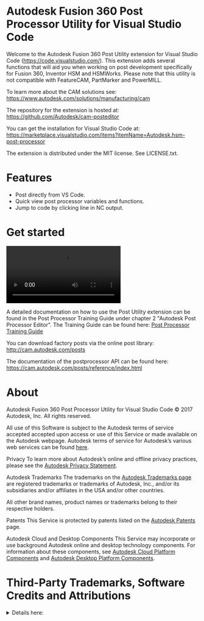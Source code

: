 # Autodesk Fusion 360 Post Processor Utility for Visual Studio Code

Welcome to the Autodesk Fusion 360 Post Utility extension for Visual Studio Code (https://code.visualstudio.com/). This extension adds several functions that will aid you when working on post development specifically for Fusion 360, Inventor HSM and HSMWorks. Please note that this utility is not compatible with FeatureCAM, PartMarker and PowerMILL.

To learn more about the CAM solutions see:
https://www.autodesk.com/solutions/manufacturing/cam

The repository for the extension is hosted at:
https://github.com/Autodesk/cam-posteditor

You can get the installation for Visual Studio Code at:
https://marketplace.visualstudio.com/items?itemName=Autodesk.hsm-post-processor



The extension is distributed under the MIT license. See LICENSE.txt.



# Features
- Post directly from VS Code.
- Quick view post processor variables and functions.
- Jump to code by clicking line in NC output.


# Get started
![Preview](https://github.com/Autodesk/cam-posteditor/raw/master/vs-code-extension/res/help/AutodeskPostUtilityPreview.mp4)

A detailed documentation on how to use the Post Utility extension can be found in the Post Processor Training Guide
under chapter 2 "Autodesk Post Processor Editor".
The Training Guide can be found here: [Post Processor Training Guide](https://cam.autodesk.com/posts/posts/guides/Post%20Processor%20Training%20Guide.pdf)

You can download factory posts via the online post library:
http://cam.autodesk.com/posts

The documentation of the postprocessor API can be found here:
https://cam.autodesk.com/posts/reference/index.html

# About
Autodesk Fusion 360 Post Processor Utility for Visual Studio Code © 2017 Autodesk, Inc.  All rights reserved.  

All use of this Software is subject to the Autodesk terms of service accepted accepted upon access or use of this Service or made available on the Autodesk webpage.  Autodesk terms of service for Autodesk’s various web services can be found [here](https://www.autodesk.com/company/legal-notices-trademarks/terms-of-service-autodesk360-web-services).

Privacy
To learn more about Autodesk’s online and offline privacy practices, please see the [Autodesk Privacy Statement](http://www.autodesk.com/company/legal-notices-trademarks/privacy-statement).

Autodesk Trademarks
The trademarks on the [Autodesk Trademarks page](https://nam11.safelinks.protection.outlook.com/?url=https%3A%2F%2Fwww.autodesk.com%2Fcompany%2Flegal-notices-trademarks%2Fintellectual-property%2Ftrademarks&data=04%7C01%7Clegalops.support%40autodesk.com%7C0e1888c92b7b4b85a04308d99d73c1ba%7C67bff79e7f914433a8e5c9252d2ddc1d%7C0%7C0%7C637713942755929384%7CUnknown%7CTWFpbGZsb3d8eyJWIjoiMC4wLjAwMDAiLCJQIjoiV2luMzIiLCJBTiI6Ik1haWwiLCJXVCI6Mn0%3D%7C1000&sdata=qksInWSR1g2lV6UsIS6pAtBUhCfNoK8yV4HGh%2B%2BeigA%3D&reserved=0) are registered trademarks or trademarks of Autodesk, Inc., and/or its subsidiaries and/or affiliates in the USA and/or other countries.  

All other brand names, product names or trademarks belong to their respective holders.

Patents
This Service is protected by patents listed on the [Autodesk Patents](https://www.autodesk.com/company/legal-notices-trademarks/patents) page.

Autodesk Cloud and Desktop Components
This Service may incorporate or use background Autodesk online and desktop technology components.  For information about these components, see [Autodesk Cloud Platform Components](https://www.autodesk.com/company/legal-notices-trademarks/autodesk-cloud-platform-components) and [Autodesk Desktop Platform Components](https://www.autodesk.com/company/legal-notices-trademarks/autodesk-desktop-platform-components).


# Third-Party Trademarks, Software Credits and Attributions
<details>
  <summary>Details here:</summary>
  
## Emotion: https://github.com/emotion-js/emotion

MIT License

Copyright (c) Emotion team and other contributors

Permission is hereby granted, free of charge, to any person obtaining a copy
of this software and associated documentation files (the "Software"), to deal
in the Software without restriction, including without limitation the rights
to use, copy, modify, merge, publish, distribute, sublicense, and/or sell
copies of the Software, and to permit persons to whom the Software is
furnished to do so, subject to the following conditions:

The above copyright notice and this permission notice shall be included in all
copies or substantial portions of the Software.

THE SOFTWARE IS PROVIDED "AS IS", WITHOUT WARRANTY OF ANY KIND, EXPRESS OR
IMPLIED, INCLUDING BUT NOT LIMITED TO THE WARRANTIES OF MERCHANTABILITY,
FITNESS FOR A PARTICULAR PURPOSE AND NONINFRINGEMENT. IN NO EVENT SHALL THE
AUTHORS OR COPYRIGHT HOLDERS BE LIABLE FOR ANY CLAIM, DAMAGES OR OTHER
LIABILITY, WHETHER IN AN ACTION OF CONTRACT, TORT OR OTHERWISE, ARISING FROM,
OUT OF OR IN CONNECTION WITH THE SOFTWARE OR THE USE OR OTHER DEALINGS IN THE
SOFTWARE.

## Monaco-Editor: https://github.com/microsoft/monaco-editor
The MIT License (MIT)

Copyright (c) 2016 - present Microsoft Corporation

Permission is hereby granted, free of charge, to any person obtaining a copy
of this software and associated documentation files (the "Software"), to deal
in the Software without restriction, including without limitation the rights
to use, copy, modify, merge, publish, distribute, sublicense, and/or sell
copies of the Software, and to permit persons to whom the Software is
furnished to do so, subject to the following conditions:

The above copyright notice and this permission notice shall be included in all
copies or substantial portions of the Software.

THE SOFTWARE IS PROVIDED "AS IS", WITHOUT WARRANTY OF ANY KIND, EXPRESS OR
IMPLIED, INCLUDING BUT NOT LIMITED TO THE WARRANTIES OF MERCHANTABILITY,
FITNESS FOR A PARTICULAR PURPOSE AND NONINFRINGEMENT. IN NO EVENT SHALL THE
AUTHORS OR COPYRIGHT HOLDERS BE LIABLE FOR ANY CLAIM, DAMAGES OR OTHER
LIABILITY, WHETHER IN AN ACTION OF CONTRACT, TORT OR OTHERWISE, ARISING FROM,
OUT OF OR IN CONNECTION WITH THE SOFTWARE OR THE USE OR OTHER DEALINGS IN THE
SOFTWARE.

## Monaco-React: https://github.com/suren-atoyan/monaco-react
MIT License

Copyright (c) 2018 Suren Atoyan

Permission is hereby granted, free of charge, to any person obtaining a copy
of this software and associated documentation files (the "Software"), to deal
in the Software without restriction, including without limitation the rights
to use, copy, modify, merge, publish, distribute, sublicense, and/or sell
copies of the Software, and to permit persons to whom the Software is
furnished to do so, subject to the following conditions:

The above copyright notice and this permission notice shall be included in all
copies or substantial portions of the Software.

THE SOFTWARE IS PROVIDED "AS IS", WITHOUT WARRANTY OF ANY KIND, EXPRESS OR
IMPLIED, INCLUDING BUT NOT LIMITED TO THE WARRANTIES OF MERCHANTABILITY,
FITNESS FOR A PARTICULAR PURPOSE AND NONINFRINGEMENT. IN NO EVENT SHALL THE
AUTHORS OR COPYRIGHT HOLDERS BE LIABLE FOR ANY CLAIM, DAMAGES OR OTHER
LIABILITY, WHETHER IN AN ACTION OF CONTRACT, TORT OR OTHERWISE, ARISING FROM,
OUT OF OR IN CONNECTION WITH THE SOFTWARE OR THE USE OR OTHER DEALINGS IN THE
SOFTWARE.

## Material UI: https://github.com/mui/material-ui
The MIT License (MIT)

Copyright (c) 2014 Call-Em-All

Permission is hereby granted, free of charge, to any person obtaining a copy
of this software and associated documentation files (the "Software"), to deal
in the Software without restriction, including without limitation the rights
to use, copy, modify, merge, publish, distribute, sublicense, and/or sell
copies of the Software, and to permit persons to whom the Software is
furnished to do so, subject to the following conditions:

The above copyright notice and this permission notice shall be included in all
copies or substantial portions of the Software.

THE SOFTWARE IS PROVIDED "AS IS", WITHOUT WARRANTY OF ANY KIND, EXPRESS OR
IMPLIED, INCLUDING BUT NOT LIMITED TO THE WARRANTIES OF MERCHANTABILITY,
FITNESS FOR A PARTICULAR PURPOSE AND NONINFRINGEMENT. IN NO EVENT SHALL THE
AUTHORS OR COPYRIGHT HOLDERS BE LIABLE FOR ANY CLAIM, DAMAGES OR OTHER
LIABILITY, WHETHER IN AN ACTION OF CONTRACT, TORT OR OTHERWISE, ARISING FROM,
OUT OF OR IN CONNECTION WITH THE SOFTWARE OR THE USE OR OTHER DEALINGS IN THE
SOFTWARE.

## React: https://github.com/facebook/react
MIT License

Copyright (c) Facebook, Inc. and its affiliates.

Permission is hereby granted, free of charge, to any person obtaining a copy
of this software and associated documentation files (the "Software"), to deal
in the Software without restriction, including without limitation the rights
to use, copy, modify, merge, publish, distribute, sublicense, and/or sell
copies of the Software, and to permit persons to whom the Software is
furnished to do so, subject to the following conditions:

The above copyright notice and this permission notice shall be included in all
copies or substantial portions of the Software.

THE SOFTWARE IS PROVIDED "AS IS", WITHOUT WARRANTY OF ANY KIND, EXPRESS OR
IMPLIED, INCLUDING BUT NOT LIMITED TO THE WARRANTIES OF MERCHANTABILITY,
FITNESS FOR A PARTICULAR PURPOSE AND NONINFRINGEMENT. IN NO EVENT SHALL THE
AUTHORS OR COPYRIGHT HOLDERS BE LIABLE FOR ANY CLAIM, DAMAGES OR OTHER
LIABILITY, WHETHER IN AN ACTION OF CONTRACT, TORT OR OTHERWISE, ARISING FROM,
OUT OF OR IN CONNECTION WITH THE SOFTWARE OR THE USE OR OTHER DEALINGS IN THE
SOFTWARE.

## Babylon-js: https://github.com/BabylonJS/Babylon.js

Apache License 2.0 (Apache)
Apache License Version 2.0, January 2004 http://www.apache.org/licenses/

TERMS AND CONDITIONS FOR USE, REPRODUCTION, AND DISTRIBUTION

Definitions.
"License" shall mean the terms and conditions for use, reproduction, and distribution as defined by Sections 1 through 9 of this document.

"Licensor" shall mean the copyright owner or entity authorized by the copyright owner that is granting the License.

"Legal Entity" shall mean the union of the acting entity and all other entities that control, are controlled by, or are under common control with that entity. For the purposes of this definition, "control" means (i) the power, direct or indirect, to cause the direction or management of such entity, whether by contract or otherwise, or (ii) ownership of fifty percent (50%) or more of the outstanding shares, or (iii) beneficial ownership of such entity.

"You" (or "Your") shall mean an individual or Legal Entity exercising permissions granted by this License.

"Source" form shall mean the preferred form for making modifications, including but not limited to software source code, documentation source, and configuration files.

"Object" form shall mean any form resulting from mechanical transformation or translation of a Source form, including but not limited to compiled object code, generated documentation, and conversions to other media types.

"Work" shall mean the work of authorship, whether in Source or Object form, made available under the License, as indicated by a copyright notice that is included in or attached to the work (an example is provided in the Appendix below).

"Derivative Works" shall mean any work, whether in Source or Object form, that is based on (or derived from) the Work and for which the editorial revisions, annotations, elaborations, or other modifications represent, as a whole, an original work of authorship. For the purposes of this License, Derivative Works shall not include works that remain separable from, or merely link (or bind by name) to the interfaces of, the Work and Derivative Works thereof.

"Contribution" shall mean any work of authorship, including the original version of the Work and any modifications or additions to that Work or Derivative Works thereof, that is intentionally submitted to Licensor for inclusion in the Work by the copyright owner or by an individual or Legal Entity authorized to submit on behalf of the copyright owner. For the purposes of this definition, "submitted" means any form of electronic, verbal, or written communication sent to the Licensor or its representatives, including but not limited to communication on electronic mailing lists, source code control systems, and issue tracking systems that are managed by, or on behalf of, the Licensor for the purpose of discussing and improving the Work, but excluding communication that is conspicuously marked or otherwise designated in writing by the copyright owner as "Not a Contribution."

"Contributor" shall mean Licensor and any individual or Legal Entity on behalf of whom a Contribution has been received by Licensor and subsequently incorporated within the Work.

Grant of Copyright License.
Subject to the terms and conditions of this License, each Contributor hereby grants to You a perpetual, worldwide, non-exclusive, no-charge, royalty-free, irrevocable copyright license to reproduce, prepare Derivative Works of, publicly display, publicly perform, sublicense, and distribute the Work and such Derivative Works in Source or Object form.

Grant of Patent License.
Subject to the terms and conditions of this License, each Contributor hereby grants to You a perpetual, worldwide, non-exclusive, no-charge, royalty-free, irrevocable (except as stated in this section) patent license to make, have made, use, offer to sell, sell, import, and otherwise transfer the Work, where such license applies only to those patent claims licensable by such Contributor that are necessarily infringed by their Contribution(s) alone or by combination of their Contribution(s) with the Work to which such Contribution(s) was submitted. If You institute patent litigation against any entity (including a cross-claim or counterclaim in a lawsuit) alleging that the Work or a Contribution incorporated within the Work constitutes direct or contributory patent infringement, then any patent licenses granted to You under this License for that Work shall terminate as of the date such litigation is filed.

Redistribution.
You may reproduce and distribute copies of the Work or Derivative Works thereof in any medium, with or without modifications, and in Source or Object form, provided that You meet the following conditions:

You must give any other recipients of the Work or Derivative Works a copy of this License; and

You must cause any modified files to carry prominent notices stating that You changed the files; and

You must retain, in the Source form of any Derivative Works that You distribute, all copyright, patent, trademark, and attribution notices from the Source form of the Work, excluding those notices that do not pertain to any part of the Derivative Works; and

If the Work includes a "NOTICE" text file as part of its distribution, then any Derivative Works that You distribute must include a readable copy of the attribution notices contained within such NOTICE file, excluding those notices that do not pertain to any part of the Derivative Works, in at least one of the following places: within a NOTICE text file distributed as part of the Derivative Works; within the Source form or documentation, if provided along with the Derivative Works; or, within a display generated by the Derivative Works, if and wherever such third-party notices normally appear. The contents of the NOTICE file are for informational purposes only and do not modify the License. You may add Your own attribution notices within Derivative Works that You distribute, alongside or as an addendum to the NOTICE text from the Work, provided that such additional attribution notices cannot be construed as modifying the License.

You may add Your own copyright statement to Your modifications and may provide additional or different license terms and conditions for use, reproduction, or distribution of Your modifications, or for any such Derivative Works as a whole, provided Your use, reproduction, and distribution of the Work otherwise complies with the conditions stated in this License.

Submission of Contributions.
Unless You explicitly state otherwise, any Contribution intentionally submitted for inclusion in the Work by You to the Licensor shall be under the terms and conditions of this License, without any additional terms or conditions. Notwithstanding the above, nothing herein shall supersede or modify the terms of any separate license agreement you may have executed with Licensor regarding such Contributions.

Trademarks.
This License does not grant permission to use the trade names, trademarks, service marks, or product names of the Licensor, except as required for reasonable and customary use in describing the origin of the Work and reproducing the content of the NOTICE file.

Disclaimer of Warranty.
Unless required by applicable law or agreed to in writing, Licensor provides the Work (and each Contributor provides its Contributions) on an "AS IS" BASIS, WITHOUT WARRANTIES OR CONDITIONS OF ANY KIND, either express or implied, including, without limitation, any warranties or conditions of TITLE, NON-INFRINGEMENT, MERCHANTABILITY, or FITNESS FOR A PARTICULAR PURPOSE. You are solely responsible for determining the appropriateness of using or redistributing the Work and assume any risks associated with Your exercise of permissions under this License.

Limitation of Liability.
In no event and under no legal theory, whether in tort (including negligence), contract, or otherwise, unless required by applicable law (such as deliberate and grossly negligent acts) or agreed to in writing, shall any Contributor be liable to You for damages, including any direct, indirect, special, incidental, or consequential damages of any character arising as a result of this License or out of the use or inability to use the Work (including but not limited to damages for loss of goodwill, work stoppage, computer failure or malfunction, or any and all other commercial damages or losses), even if such Contributor has been advised of the possibility of such damages.

Accepting Warranty or Additional Liability.
While redistributing the Work or Derivative Works thereof, You may choose to offer, and charge a fee for, acceptance of support, warranty, indemnity, or other liability obligations and/or rights consistent with this License. However, in accepting such obligations, You may act only on Your own behalf and on Your sole responsibility, not on behalf of any other Contributor, and only if You agree to indemnify, defend, and hold each Contributor harmless for any liability incurred by, or claims asserted against, such Contributor by reason of your accepting any such warranty or additional liability.

## jQuery PEP: https://github.com/jquery/PEP
Copyright jQuery Foundation and other contributors, https://jquery.org/

This software consists of voluntary contributions made by many
individuals. For exact contribution history, see the revision history
available at https://github.com/jquery/PEP

The following license applies to all parts of this software except as
documented below:

====

Permission is hereby granted, free of charge, to any person obtaining
a copy of this software and associated documentation files (the
"Software"), to deal in the Software without restriction, including
without limitation the rights to use, copy, modify, merge, publish,
distribute, sublicense, and/or sell copies of the Software, and to
permit persons to whom the Software is furnished to do so, subject to
the following conditions:

The above copyright notice and this permission notice shall be
included in all copies or substantial portions of the Software.

THE SOFTWARE IS PROVIDED "AS IS", WITHOUT WARRANTY OF ANY KIND,
EXPRESS OR IMPLIED, INCLUDING BUT NOT LIMITED TO THE WARRANTIES OF
MERCHANTABILITY, FITNESS FOR A PARTICULAR PURPOSE AND
NONINFRINGEMENT. IN NO EVENT SHALL THE AUTHORS OR COPYRIGHT HOLDERS BE
LIABLE FOR ANY CLAIM, DAMAGES OR OTHER LIABILITY, WHETHER IN AN ACTION
OF CONTRACT, TORT OR OTHERWISE, ARISING FROM, OUT OF OR IN CONNECTION
WITH THE SOFTWARE OR THE USE OR OTHER DEALINGS IN THE SOFTWARE.

====

Copyright and related rights for sample code are waived via CC0. Sample
code is defined as all source code contained within the samples directory.

CC0: http://creativecommons.org/publicdomain/zero/1.0/

====

All files located in the node_modules directory are externally maintained
libraries used by this software which have their own licenses; we recommend
you read them, as their terms may differ from the terms above.

## react-babylonjs: https://github.com/brianzinn/react-babylonjs
Copyright 2017 Brian Zinn <github@wakeskate.com>

Permission is hereby granted, free of charge, to any person obtaining a copy of this software and associated documentation files (the "Software"), to deal in the Software without restriction, including without limitation the rights to use, copy, modify, merge, publish, distribute, sublicense, and/or sell copies of the Software, and to permit persons to whom the Software is furnished to do so, subject to the following conditions:

The above copyright notice and this permission notice shall be included in all copies or substantial portions of the Software.

THE SOFTWARE IS PROVIDED "AS IS", WITHOUT WARRANTY OF ANY KIND, EXPRESS OR IMPLIED, INCLUDING BUT NOT LIMITED TO THE WARRANTIES OF MERCHANTABILITY, FITNESS FOR A PARTICULAR PURPOSE AND NONINFRINGEMENT. IN NO EVENT SHALL THE AUTHORS OR COPYRIGHT HOLDERS BE LIABLE FOR ANY CLAIM, DAMAGES OR OTHER LIABILITY, WHETHER IN AN ACTION OF CONTRACT, TORT OR OTHERWISE, ARISING FROM, OUT OF OR IN CONNECTION WITH THE SOFTWARE OR THE USE OR OTHER DEALINGS IN THE SOFTWARE.

## react-resize-detector: https://github.com/maslianok/react-resize-detector
The MIT License (MIT)

Copyright (c) 2016 Denis Rul

Permission is hereby granted, free of charge, to any person obtaining a copy
of this software and associated documentation files (the "Software"), to deal
in the Software without restriction, including without limitation the rights
to use, copy, modify, merge, publish, distribute, sublicense, and/or sell
copies of the Software, and to permit persons to whom the Software is
furnished to do so, subject to the following conditions:

The above copyright notice and this permission notice shall be included in all
copies or substantial portions of the Software.

THE SOFTWARE IS PROVIDED "AS IS", WITHOUT WARRANTY OF ANY KIND, EXPRESS OR
IMPLIED, INCLUDING BUT NOT LIMITED TO THE WARRANTIES OF MERCHANTABILITY,
FITNESS FOR A PARTICULAR PURPOSE AND NONINFRINGEMENT. IN NO EVENT SHALL THE
AUTHORS OR COPYRIGHT HOLDERS BE LIABLE FOR ANY CLAIM, DAMAGES OR OTHER
LIABILITY, WHETHER IN AN ACTION OF CONTRACT, TORT OR OTHERWISE, ARISING FROM,
OUT OF OR IN CONNECTION WITH THE SOFTWARE OR THE USE OR OTHER DEALINGS IN THE
SOFTWARE.

## web-vitals: https://github.com/GoogleChrome/web-vitals
                Apache License
                        Version 2.0, January 2004
                        http://www.apache.org/licenses/

TERMS AND CONDITIONS FOR USE, REPRODUCTION, AND DISTRIBUTION

1. Definitions.

    "License" shall mean the terms and conditions for use, reproduction,
    and distribution as defined by Sections 1 through 9 of this document.

    "Licensor" shall mean the copyright owner or entity authorized by
    the copyright owner that is granting the License.

    "Legal Entity" shall mean the union of the acting entity and all
    other entities that control, are controlled by, or are under common
    control with that entity. For the purposes of this definition,
    "control" means (i) the power, direct or indirect, to cause the
    direction or management of such entity, whether by contract or
    otherwise, or (ii) ownership of fifty percent (50%) or more of the
    outstanding shares, or (iii) beneficial ownership of such entity.

    "You" (or "Your") shall mean an individual or Legal Entity
    exercising permissions granted by this License.

    "Source" form shall mean the preferred form for making modifications,
    including but not limited to software source code, documentation
    source, and configuration files.

    "Object" form shall mean any form resulting from mechanical
    transformation or translation of a Source form, including but
    not limited to compiled object code, generated documentation,
    and conversions to other media types.

    "Work" shall mean the work of authorship, whether in Source or
    Object form, made available under the License, as indicated by a
    copyright notice that is included in or attached to the work
    (an example is provided in the Appendix below).

    "Derivative Works" shall mean any work, whether in Source or Object
    form, that is based on (or derived from) the Work and for which the
    editorial revisions, annotations, elaborations, or other modifications
    represent, as a whole, an original work of authorship. For the purposes
    of this License, Derivative Works shall not include works that remain
    separable from, or merely link (or bind by name) to the interfaces of,
    the Work and Derivative Works thereof.

    "Contribution" shall mean any work of authorship, including
    the original version of the Work and any modifications or additions
    to that Work or Derivative Works thereof, that is intentionally
    submitted to Licensor for inclusion in the Work by the copyright owner
    or by an individual or Legal Entity authorized to submit on behalf of
    the copyright owner. For the purposes of this definition, "submitted"
    means any form of electronic, verbal, or written communication sent
    to the Licensor or its representatives, including but not limited to
    communication on electronic mailing lists, source code control systems,
    and issue tracking systems that are managed by, or on behalf of, the
    Licensor for the purpose of discussing and improving the Work, but
    excluding communication that is conspicuously marked or otherwise
    designated in writing by the copyright owner as "Not a Contribution."

    "Contributor" shall mean Licensor and any individual or Legal Entity
    on behalf of whom a Contribution has been received by Licensor and
    subsequently incorporated within the Work.

2. Grant of Copyright License. Subject to the terms and conditions of
    this License, each Contributor hereby grants to You a perpetual,
    worldwide, non-exclusive, no-charge, royalty-free, irrevocable
    copyright license to reproduce, prepare Derivative Works of,
    publicly display, publicly perform, sublicense, and distribute the
    Work and such Derivative Works in Source or Object form.

3. Grant of Patent License. Subject to the terms and conditions of
    this License, each Contributor hereby grants to You a perpetual,
    worldwide, non-exclusive, no-charge, royalty-free, irrevocable
    (except as stated in this section) patent license to make, have made,
    use, offer to sell, sell, import, and otherwise transfer the Work,
    where such license applies only to those patent claims licensable
    by such Contributor that are necessarily infringed by their
    Contribution(s) alone or by combination of their Contribution(s)
    with the Work to which such Contribution(s) was submitted. If You
    institute patent litigation against any entity (including a
    cross-claim or counterclaim in a lawsuit) alleging that the Work
    or a Contribution incorporated within the Work constitutes direct
    or contributory patent infringement, then any patent licenses
    granted to You under this License for that Work shall terminate
    as of the date such litigation is filed.

4. Redistribution. You may reproduce and distribute copies of the
    Work or Derivative Works thereof in any medium, with or without
    modifications, and in Source or Object form, provided that You
    meet the following conditions:

    (a) You must give any other recipients of the Work or
        Derivative Works a copy of this License; and

    (b) You must cause any modified files to carry prominent notices
        stating that You changed the files; and

    (c) You must retain, in the Source form of any Derivative Works
        that You distribute, all copyright, patent, trademark, and
        attribution notices from the Source form of the Work,
        excluding those notices that do not pertain to any part of
        the Derivative Works; and

    (d) If the Work includes a "NOTICE" text file as part of its
        distribution, then any Derivative Works that You distribute must
        include a readable copy of the attribution notices contained
        within such NOTICE file, excluding those notices that do not
        pertain to any part of the Derivative Works, in at least one
        of the following places: within a NOTICE text file distributed
        as part of the Derivative Works; within the Source form or
        documentation, if provided along with the Derivative Works; or,
        within a display generated by the Derivative Works, if and
        wherever such third-party notices normally appear. The contents
        of the NOTICE file are for informational purposes only and
        do not modify the License. You may add Your own attribution
        notices within Derivative Works that You distribute, alongside
        or as an addendum to the NOTICE text from the Work, provided
        that such additional attribution notices cannot be construed
        as modifying the License.

    You may add Your own copyright statement to Your modifications and
    may provide additional or different license terms and conditions
    for use, reproduction, or distribution of Your modifications, or
    for any such Derivative Works as a whole, provided Your use,
    reproduction, and distribution of the Work otherwise complies with
    the conditions stated in this License.

5. Submission of Contributions. Unless You explicitly state otherwise,
    any Contribution intentionally submitted for inclusion in the Work
    by You to the Licensor shall be under the terms and conditions of
    this License, without any additional terms or conditions.
    Notwithstanding the above, nothing herein shall supersede or modify
    the terms of any separate license agreement you may have executed
    with Licensor regarding such Contributions.

6. Trademarks. This License does not grant permission to use the trade
    names, trademarks, service marks, or product names of the Licensor,
    except as required for reasonable and customary use in describing the
    origin of the Work and reproducing the content of the NOTICE file.

7. Disclaimer of Warranty. Unless required by applicable law or
    agreed to in writing, Licensor provides the Work (and each
    Contributor provides its Contributions) on an "AS IS" BASIS,
    WITHOUT WARRANTIES OR CONDITIONS OF ANY KIND, either express or
    implied, including, without limitation, any warranties or conditions
    of TITLE, NON-INFRINGEMENT, MERCHANTABILITY, or FITNESS FOR A
    PARTICULAR PURPOSE. You are solely responsible for determining the
    appropriateness of using or redistributing the Work and assume any
    risks associated with Your exercise of permissions under this License.

8. Limitation of Liability. In no event and under no legal theory,
    whether in tort (including negligence), contract, or otherwise,
    unless required by applicable law (such as deliberate and grossly
    negligent acts) or agreed to in writing, shall any Contributor be
    liable to You for damages, including any direct, indirect, special,
    incidental, or consequential damages of any character arising as a
    result of this License or out of the use or inability to use the
    Work (including but not limited to damages for loss of goodwill,
    work stoppage, computer failure or malfunction, or any and all
    other commercial damages or losses), even if such Contributor
    has been advised of the possibility of such damages.

9. Accepting Warranty or Additional Liability. While redistributing
    the Work or Derivative Works thereof, You may choose to offer,
    and charge a fee for, acceptance of support, warranty, indemnity,
    or other liability obligations and/or rights consistent with this
    License. However, in accepting such obligations, You may act only
    on Your own behalf and on Your sole responsibility, not on behalf
    of any other Contributor, and only if You agree to indemnify,
    defend, and hold each Contributor harmless for any liability
    incurred by, or claims asserted against, such Contributor by reason
    of your accepting any such warranty or additional liability.

END OF TERMS AND CONDITIONS

APPENDIX: How to apply the Apache License to your work.

    To apply the Apache License to your work, attach the following
    boilerplate notice, with the fields enclosed by brackets "[]"
    replaced with your own identifying information. (Don't include
    the brackets!)  The text should be enclosed in the appropriate
    comment syntax for the file format. We also recommend that a
    file or class name and description of purpose be included on the
    same "printed page" as the copyright notice for easier
    identification within third-party archives.

Copyright 2020 Google LLC

Licensed under the Apache License, Version 2.0 (the "License");
you may not use this file except in compliance with the License.
You may obtain a copy of the License at

    https://www.apache.org/licenses/LICENSE-2.0

Unless required by applicable law or agreed to in writing, software
distributed under the License is distributed on an "AS IS" BASIS,
WITHOUT WARRANTIES OR CONDITIONS OF ANY KIND, either express or implied.
See the License for the specific language governing permissions and
limitations under the License.

## object-assign: https://github.com/sindresorhus/object-assign
The MIT License (MIT)

Copyright (c) Sindre Sorhus <sindresorhus@gmail.com> (sindresorhus.com)

Permission is hereby granted, free of charge, to any person obtaining a copy
of this software and associated documentation files (the "Software"), to deal
in the Software without restriction, including without limitation the rights
to use, copy, modify, merge, publish, distribute, sublicense, and/or sell
copies of the Software, and to permit persons to whom the Software is
furnished to do so, subject to the following conditions:

The above copyright notice and this permission notice shall be included in
all copies or substantial portions of the Software.

THE SOFTWARE IS PROVIDED "AS IS", WITHOUT WARRANTY OF ANY KIND, EXPRESS OR
IMPLIED, INCLUDING BUT NOT LIMITED TO THE WARRANTIES OF MERCHANTABILITY,
FITNESS FOR A PARTICULAR PURPOSE AND NONINFRINGEMENT. IN NO EVENT SHALL THE
AUTHORS OR COPYRIGHT HOLDERS BE LIABLE FOR ANY CLAIM, DAMAGES OR OTHER
LIABILITY, WHETHER IN AN ACTION OF CONTRACT, TORT OR OTHERWISE, ARISING FROM,
OUT OF OR IN CONNECTION WITH THE SOFTWARE OR THE USE OR OTHER DEALINGS IN
THE SOFTWARE.

## buffer: https://github.com/feross/buffer
The MIT License (MIT)

Copyright (c) Feross Aboukhadijeh, and other contributors.

Permission is hereby granted, free of charge, to any person obtaining a copy
of this software and associated documentation files (the "Software"), to deal
in the Software without restriction, including without limitation the rights
to use, copy, modify, merge, publish, distribute, sublicense, and/or sell
copies of the Software, and to permit persons to whom the Software is
furnished to do so, subject to the following conditions:

The above copyright notice and this permission notice shall be included in
all copies or substantial portions of the Software.

THE SOFTWARE IS PROVIDED "AS IS", WITHOUT WARRANTY OF ANY KIND, EXPRESS OR
IMPLIED, INCLUDING BUT NOT LIMITED TO THE WARRANTIES OF MERCHANTABILITY,
FITNESS FOR A PARTICULAR PURPOSE AND NONINFRINGEMENT. IN NO EVENT SHALL THE
AUTHORS OR COPYRIGHT HOLDERS BE LIABLE FOR ANY CLAIM, DAMAGES OR OTHER
LIABILITY, WHETHER IN AN ACTION OF CONTRACT, TORT OR OTHERWISE, ARISING FROM,
OUT OF OR IN CONNECTION WITH THE SOFTWARE OR THE USE OR OTHER DEALINGS IN
THE SOFTWARE.

## DOMPurify: https://github.com/cure53/DOMPurify
DOMPurify
Copyright 2015 Mario Heiderich

DOMPurify is free software; you can redistribute it and/or modify it under the
terms of either:

a) the Apache License Version 2.0, or
b) the Mozilla Public License Version 2.0

-----------------------------------------------------------------------------

Licensed under the Apache License, Version 2.0 (the "License");
you may not use this file except in compliance with the License.
You may obtain a copy of the License at

    http://www.apache.org/licenses/LICENSE-2.0

    Unless required by applicable law or agreed to in writing, software
    distributed under the License is distributed on an "AS IS" BASIS,
    WITHOUT WARRANTIES OR CONDITIONS OF ANY KIND, either express or implied.
    See the License for the specific language governing permissions and
    limitations under the License.

-----------------------------------------------------------------------------
Mozilla Public License, version 2.0

1. Definitions

1.1. “Contributor”

    means each individual or legal entity that creates, contributes to the
    creation of, or owns Covered Software.

1.2. “Contributor Version”

    means the combination of the Contributions of others (if any) used by a
    Contributor and that particular Contributor’s Contribution.

1.3. “Contribution”

    means Covered Software of a particular Contributor.

1.4. “Covered Software”

    means Source Code Form to which the initial Contributor has attached the
    notice in Exhibit A, the Executable Form of such Source Code Form, and
    Modifications of such Source Code Form, in each case including portions
    thereof.

1.5. “Incompatible With Secondary Licenses”
    means

    a. that the initial Contributor has attached the notice described in
        Exhibit B to the Covered Software; or

    b. that the Covered Software was made available under the terms of version
        1.1 or earlier of the License, but not also under the terms of a
        Secondary License.

1.6. “Executable Form”

    means any form of the work other than Source Code Form.

1.7. “Larger Work”

    means a work that combines Covered Software with other material, in a separate
    file or files, that is not Covered Software.

1.8. “License”

    means this document.

1.9. “Licensable”

    means having the right to grant, to the maximum extent possible, whether at the
    time of the initial grant or subsequently, any and all of the rights conveyed by
    this License.

1.10. “Modifications”

    means any of the following:

    a. any file in Source Code Form that results from an addition to, deletion
        from, or modification of the contents of Covered Software; or

    b. any new file in Source Code Form that contains any Covered Software.

1.11. “Patent Claims” of a Contributor

    means any patent claim(s), including without limitation, method, process,
    and apparatus claims, in any patent Licensable by such Contributor that
    would be infringed, but for the grant of the License, by the making,
    using, selling, offering for sale, having made, import, or transfer of
    either its Contributions or its Contributor Version.

1.12. “Secondary License”

    means either the GNU General Public License, Version 2.0, the GNU Lesser
    General Public License, Version 2.1, the GNU Affero General Public
    License, Version 3.0, or any later versions of those licenses.

1.13. “Source Code Form”

    means the form of the work preferred for making modifications.

1.14. “You” (or “Your”)

    means an individual or a legal entity exercising rights under this
    License. For legal entities, “You” includes any entity that controls, is
    controlled by, or is under common control with You. For purposes of this
    definition, “control” means (a) the power, direct or indirect, to cause
    the direction or management of such entity, whether by contract or
    otherwise, or (b) ownership of more than fifty percent (50%) of the
    outstanding shares or beneficial ownership of such entity.


2. License Grants and Conditions

2.1. Grants

    Each Contributor hereby grants You a world-wide, royalty-free,
    non-exclusive license:

    a. under intellectual property rights (other than patent or trademark)
        Licensable by such Contributor to use, reproduce, make available,
        modify, display, perform, distribute, and otherwise exploit its
        Contributions, either on an unmodified basis, with Modifications, or as
        part of a Larger Work; and

    b. under Patent Claims of such Contributor to make, use, sell, offer for
        sale, have made, import, and otherwise transfer either its Contributions
        or its Contributor Version.

2.2. Effective Date

    The licenses granted in Section 2.1 with respect to any Contribution become
    effective for each Contribution on the date the Contributor first distributes
    such Contribution.

2.3. Limitations on Grant Scope

    The licenses granted in this Section 2 are the only rights granted under this
    License. No additional rights or licenses will be implied from the distribution
    or licensing of Covered Software under this License. Notwithstanding Section
    2.1(b) above, no patent license is granted by a Contributor:

    a. for any code that a Contributor has removed from Covered Software; or

    b. for infringements caused by: (i) Your and any other third party’s
        modifications of Covered Software, or (ii) the combination of its
        Contributions with other software (except as part of its Contributor
        Version); or

    c. under Patent Claims infringed by Covered Software in the absence of its
        Contributions.

    This License does not grant any rights in the trademarks, service marks, or
    logos of any Contributor (except as may be necessary to comply with the
    notice requirements in Section 3.4).

2.4. Subsequent Licenses

    No Contributor makes additional grants as a result of Your choice to
    distribute the Covered Software under a subsequent version of this License
    (see Section 10.2) or under the terms of a Secondary License (if permitted
    under the terms of Section 3.3).

2.5. Representation

    Each Contributor represents that the Contributor believes its Contributions
    are its original creation(s) or it has sufficient rights to grant the
    rights to its Contributions conveyed by this License.

2.6. Fair Use

    This License is not intended to limit any rights You have under applicable
    copyright doctrines of fair use, fair dealing, or other equivalents.

2.7. Conditions

    Sections 3.1, 3.2, 3.3, and 3.4 are conditions of the licenses granted in
    Section 2.1.


3. Responsibilities

3.1. Distribution of Source Form

    All distribution of Covered Software in Source Code Form, including any
    Modifications that You create or to which You contribute, must be under the
    terms of this License. You must inform recipients that the Source Code Form
    of the Covered Software is governed by the terms of this License, and how
    they can obtain a copy of this License. You may not attempt to alter or
    restrict the recipients’ rights in the Source Code Form.

3.2. Distribution of Executable Form

    If You distribute Covered Software in Executable Form then:

    a. such Covered Software must also be made available in Source Code Form,
        as described in Section 3.1, and You must inform recipients of the
        Executable Form how they can obtain a copy of such Source Code Form by
        reasonable means in a timely manner, at a charge no more than the cost
        of distribution to the recipient; and

    b. You may distribute such Executable Form under the terms of this License,
        or sublicense it under different terms, provided that the license for
        the Executable Form does not attempt to limit or alter the recipients’
        rights in the Source Code Form under this License.

3.3. Distribution of a Larger Work

    You may create and distribute a Larger Work under terms of Your choice,
    provided that You also comply with the requirements of this License for the
    Covered Software. If the Larger Work is a combination of Covered Software
    with a work governed by one or more Secondary Licenses, and the Covered
    Software is not Incompatible With Secondary Licenses, this License permits
    You to additionally distribute such Covered Software under the terms of
    such Secondary License(s), so that the recipient of the Larger Work may, at
    their option, further distribute the Covered Software under the terms of
    either this License or such Secondary License(s).

3.4. Notices

    You may not remove or alter the substance of any license notices (including
    copyright notices, patent notices, disclaimers of warranty, or limitations
    of liability) contained within the Source Code Form of the Covered
    Software, except that You may alter any license notices to the extent
    required to remedy known factual inaccuracies.

3.5. Application of Additional Terms

    You may choose to offer, and to charge a fee for, warranty, support,
    indemnity or liability obligations to one or more recipients of Covered
    Software. However, You may do so only on Your own behalf, and not on behalf
    of any Contributor. You must make it absolutely clear that any such
    warranty, support, indemnity, or liability obligation is offered by You
    alone, and You hereby agree to indemnify every Contributor for any
    liability incurred by such Contributor as a result of warranty, support,
    indemnity or liability terms You offer. You may include additional
    disclaimers of warranty and limitations of liability specific to any
    jurisdiction.

4. Inability to Comply Due to Statute or Regulation

If it is impossible for You to comply with any of the terms of this License
with respect to some or all of the Covered Software due to statute, judicial
order, or regulation then You must: (a) comply with the terms of this License
to the maximum extent possible; and (b) describe the limitations and the code
they affect. Such description must be placed in a text file included with all
distributions of the Covered Software under this License. Except to the
extent prohibited by statute or regulation, such description must be
sufficiently detailed for a recipient of ordinary skill to be able to
understand it.

5. Termination

5.1. The rights granted under this License will terminate automatically if You
    fail to comply with any of its terms. However, if You become compliant,
    then the rights granted under this License from a particular Contributor
    are reinstated (a) provisionally, unless and until such Contributor
    explicitly and finally terminates Your grants, and (b) on an ongoing basis,
    if such Contributor fails to notify You of the non-compliance by some
    reasonable means prior to 60 days after You have come back into compliance.
    Moreover, Your grants from a particular Contributor are reinstated on an
    ongoing basis if such Contributor notifies You of the non-compliance by
    some reasonable means, this is the first time You have received notice of
    non-compliance with this License from such Contributor, and You become
    compliant prior to 30 days after Your receipt of the notice.

5.2. If You initiate litigation against any entity by asserting a patent
    infringement claim (excluding declaratory judgment actions, counter-claims,
    and cross-claims) alleging that a Contributor Version directly or
    indirectly infringes any patent, then the rights granted to You by any and
    all Contributors for the Covered Software under Section 2.1 of this License
    shall terminate.

5.3. In the event of termination under Sections 5.1 or 5.2 above, all end user
    license agreements (excluding distributors and resellers) which have been
    validly granted by You or Your distributors under this License prior to
    termination shall survive termination.

6. Disclaimer of Warranty

Covered Software is provided under this License on an “as is” basis, without
warranty of any kind, either expressed, implied, or statutory, including,
without limitation, warranties that the Covered Software is free of defects,
merchantable, fit for a particular purpose or non-infringing. The entire
risk as to the quality and performance of the Covered Software is with You.
Should any Covered Software prove defective in any respect, You (not any
Contributor) assume the cost of any necessary servicing, repair, or
correction. This disclaimer of warranty constitutes an essential part of this
License. No use of  any Covered Software is authorized under this License
except under this disclaimer.

7. Limitation of Liability

Under no circumstances and under no legal theory, whether tort (including
negligence), contract, or otherwise, shall any Contributor, or anyone who
distributes Covered Software as permitted above, be liable to You for any
direct, indirect, special, incidental, or consequential damages of any
character including, without limitation, damages for lost profits, loss of
goodwill, work stoppage, computer failure or malfunction, or any and all
other commercial damages or losses, even if such party shall have been
informed of the possibility of such damages. This limitation of liability
shall not apply to liability for death or personal injury resulting from such
party’s negligence to the extent applicable law prohibits such limitation.
Some jurisdictions do not allow the exclusion or limitation of incidental or
consequential damages, so this exclusion and limitation may not apply to You.

8. Litigation

Any litigation relating to this License may be brought only in the courts of
a jurisdiction where the defendant maintains its principal place of business
and such litigation shall be governed by laws of that jurisdiction, without
reference to its conflict-of-law provisions. Nothing in this Section shall
prevent a party’s ability to bring cross-claims or counter-claims.

9. Miscellaneous

This License represents the complete agreement concerning the subject matter
hereof. If any provision of this License is held to be unenforceable, such
provision shall be reformed only to the extent necessary to make it
enforceable. Any law or regulation which provides that the language of a
contract shall be construed against the drafter shall not be used to construe
this License against a Contributor.


10. Versions of the License

10.1. New Versions

    Mozilla Foundation is the license steward. Except as provided in Section
    10.3, no one other than the license steward has the right to modify or
    publish new versions of this License. Each version will be given a
    distinguishing version number.

10.2. Effect of New Versions

    You may distribute the Covered Software under the terms of the version of
    the License under which You originally received the Covered Software, or
    under the terms of any subsequent version published by the license
    steward.

10.3. Modified Versions

    If you create software not governed by this License, and you want to
    create a new license for such software, you may create and use a modified
    version of this License if you rename the license and remove any
    references to the name of the license steward (except to note that such
    modified license differs from this License).

10.4. Distributing Source Code Form that is Incompatible With Secondary Licenses
    If You choose to distribute Source Code Form that is Incompatible With
    Secondary Licenses under the terms of this version of the License, the
    notice described in Exhibit B of this License must be attached.

Exhibit A - Source Code Form License Notice

    This Source Code Form is subject to the
    terms of the Mozilla Public License, v.
    2.0. If a copy of the MPL was not
    distributed with this file, You can
    obtain one at
    http://mozilla.org/MPL/2.0/.

If it is not possible or desirable to put the notice in a particular file, then
You may include the notice in a location (such as a LICENSE file in a relevant
directory) where a recipient would be likely to look for such a notice.

You may add additional accurate notices of copyright ownership.

Exhibit B - “Incompatible With Secondary Licenses” Notice

    This Source Code Form is “Incompatible
    With Secondary Licenses”, as defined by
    the Mozilla Public License, v. 2.0.

## ieee754: https://github.com/feross/ieee754
Copyright 2008 Fair Oaks Labs, Inc.

Redistribution and use in source and binary forms, with or without modification, are permitted provided that the following conditions are met:

1. Redistributions of source code must retain the above copyright notice, this list of conditions and the following disclaimer.

2. Redistributions in binary form must reproduce the above copyright notice, this list of conditions and the following disclaimer in the documentation and/or other materials provided with the distribution.

3. Neither the name of the copyright holder nor the names of its contributors may be used to endorse or promote products derived from this software without specific prior written permission.

THIS SOFTWARE IS PROVIDED BY THE COPYRIGHT HOLDERS AND CONTRIBUTORS "AS IS" AND ANY EXPRESS OR IMPLIED WARRANTIES, INCLUDING, BUT NOT LIMITED TO, THE IMPLIED WARRANTIES OF MERCHANTABILITY AND FITNESS FOR A PARTICULAR PURPOSE ARE DISCLAIMED. IN NO EVENT SHALL THE COPYRIGHT HOLDER OR CONTRIBUTORS BE LIABLE FOR ANY DIRECT, INDIRECT, INCIDENTAL, SPECIAL, EXEMPLARY, OR CONSEQUENTIAL DAMAGES (INCLUDING, BUT NOT LIMITED TO, PROCUREMENT OF SUBSTITUTE GOODS OR SERVICES; LOSS OF USE, DATA, OR PROFITS; OR BUSINESS INTERRUPTION) HOWEVER CAUSED AND ON ANY THEORY OF LIABILITY, WHETHER IN CONTRACT, STRICT LIABILITY, OR TORT (INCLUDING NEGLIGENCE OR OTHERWISE) ARISING IN ANY WAY OUT OF THE USE OF THIS SOFTWARE, EVEN IF ADVISED OF THE POSSIBILITY OF SUCH DAMAGE.

## vscode: https://github.com/microsoft/vscode
MIT License

Copyright (c) 2015 - present Microsoft Corporation

Permission is hereby granted, free of charge, to any person obtaining a copy
of this software and associated documentation files (the "Software"), to deal
in the Software without restriction, including without limitation the rights
to use, copy, modify, merge, publish, distribute, sublicense, and/or sell
copies of the Software, and to permit persons to whom the Software is
furnished to do so, subject to the following conditions:

The above copyright notice and this permission notice shall be included in all
copies or substantial portions of the Software.

THE SOFTWARE IS PROVIDED "AS IS", WITHOUT WARRANTY OF ANY KIND, EXPRESS OR
IMPLIED, INCLUDING BUT NOT LIMITED TO THE WARRANTIES OF MERCHANTABILITY,
FITNESS FOR A PARTICULAR PURPOSE AND NONINFRINGEMENT. IN NO EVENT SHALL THE
AUTHORS OR COPYRIGHT HOLDERS BE LIABLE FOR ANY CLAIM, DAMAGES OR OTHER
LIABILITY, WHETHER IN AN ACTION OF CONTRACT, TORT OR OTHERWISE, ARISING FROM,
OUT OF OR IN CONNECTION WITH THE SOFTWARE OR THE USE OR OTHER DEALINGS IN THE
SOFTWARE.

</details>
